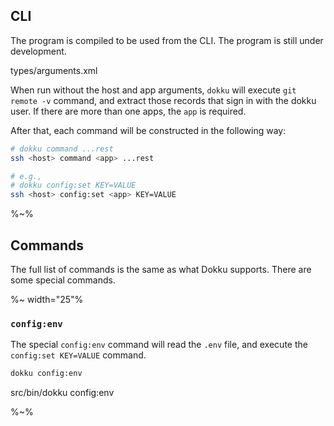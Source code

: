 ## CLI

The program is compiled to be used from the CLI. The program is still under development.

<afgufy>types/arguments.xml</argufy>

When run without the host and app arguments, `dokku` will execute `git remote -v` command, and extract those records that sign in with the dokku user. If there are more than one apps, the `app` is required.

After that, each command will be constructed in the following way:

```sh
# dokku command ...rest
ssh <host> command <app> ...rest

# e.g.,
# dokku config:set KEY=VALUE
ssh <host> config:set <app> KEY=VALUE
```

%~%

## Commands

The full list of commands is the same as what Dokku supports. There are some special commands.

%~ width="25"%

### `config:env`

The special `config:env` command will read the `.env` file, and execute the `config:set KEY=VALUE` command.

```sh
dokku config:env
```

<!-- requires git remote: dokku   dokku@artd.eco:example (push) -->

<fork>src/bin/dokku config:env</fork>

%~%